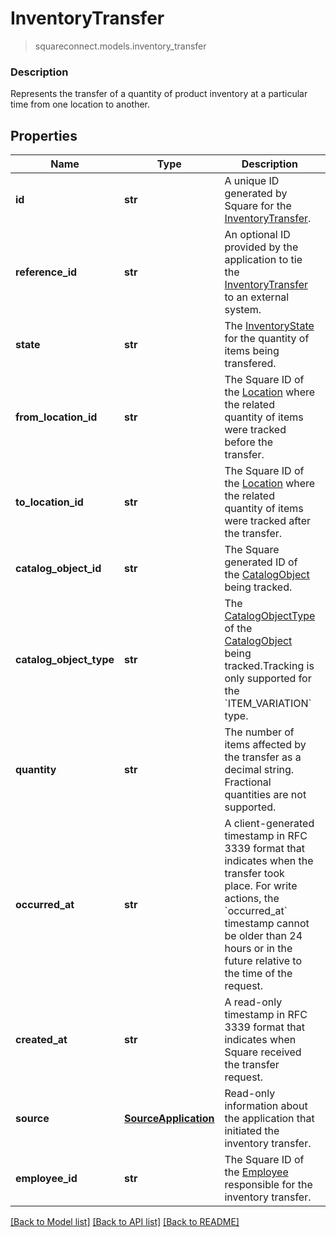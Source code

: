 # InventoryTransfer
> squareconnect.models.inventory_transfer

### Description

Represents the transfer of a quantity of product inventory at a particular time from one location to another.

## Properties
Name | Type | Description | Notes
------------ | ------------- | ------------- | -------------
**id** | **str** | A unique ID generated by Square for the [InventoryTransfer](#type-inventorytransfer). | [optional] 
**reference_id** | **str** | An optional ID provided by the application to tie the [InventoryTransfer](#type-inventorytransfer) to an external system. | [optional] 
**state** | **str** | The [InventoryState](#type-inventorystate) for the quantity of items being transfered. | [optional] 
**from_location_id** | **str** | The Square ID of the [Location](#type-location) where the related quantity of items were tracked before the transfer. | [optional] 
**to_location_id** | **str** | The Square ID of the [Location](#type-location) where the related quantity of items were tracked after the transfer. | [optional] 
**catalog_object_id** | **str** | The Square generated ID of the [CatalogObject](#type-catalogobject) being tracked. | [optional] 
**catalog_object_type** | **str** | The [CatalogObjectType](#type-catalogobjecttype) of the [CatalogObject](#type-catalogobject) being tracked.Tracking is only supported for the &#x60;ITEM_VARIATION&#x60; type. | [optional] 
**quantity** | **str** | The number of items affected by the transfer as a decimal string. Fractional quantities are not supported. | [optional] 
**occurred_at** | **str** | A client-generated timestamp in RFC 3339 format that indicates when the transfer took place. For write actions, the &#x60;occurred_at&#x60; timestamp cannot be older than 24 hours or in the future relative to the time of the request. | [optional] 
**created_at** | **str** | A read-only timestamp in RFC 3339 format that indicates when Square received the transfer request. | [optional] 
**source** | [**SourceApplication**](SourceApplication.md) | Read-only information about the application that initiated the inventory transfer. | [optional] 
**employee_id** | **str** | The Square ID of the [Employee](#type-employee) responsible for the inventory transfer. | [optional] 

[[Back to Model list]](../README.md#documentation-for-models) [[Back to API list]](../README.md#documentation-for-api-endpoints) [[Back to README]](../README.md)


